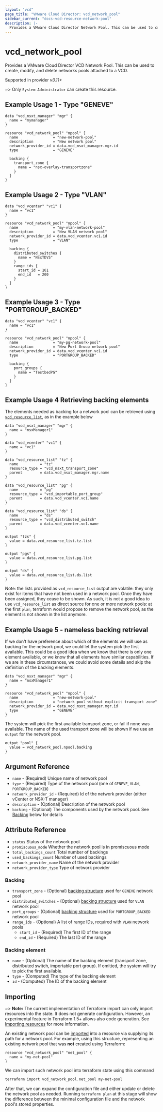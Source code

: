 ```yaml
---
layout: "vcd"
page_title: "VMware Cloud Director: vcd_network_pool"
sidebar_current: "docs-vcd-resource-network-pool"
description: |-
  Provides a VMware Cloud Director Network Pool. This can be used to create, modify, and delete a VCD Network Pool
---
```


# vcd\_network\_pool

Provides a VMware Cloud Director VCD Network Pool. This can be used to create,
modify, and delete networks pools attached to a VCD.

Supported in provider *v3.11+*

~> Only `System Administrator` can create this resource.

## Example Usage 1 - Type "GENEVE"

```hcl
data "vcd_nsxt_manager" "mgr" {
  name = "mymanager"
}

resource "vcd_network_pool" "npool" {
  name                = "new-network-pool"
  description         = "New network pool"
  network_provider_id = data.vcd_nsxt_manager.mgr.id
  type                = "GENEVE"

  backing {
    transport_zone {
      name = "nsx-overlay-transportzone"
    }
  }
}
```

## Example Usage 2 - Type "VLAN"

```hcl
data "vcd_vcenter" "vc1" {
  name = "vc1"
}

resource "vcd_network_pool" "npool" {
  name                = "my-vlan-network-pool"
  description         = "New VLAN network pool"
  network_provider_id = data.vcd_vcenter.vc1.id
  type                = "VLAN"

  backing {
    distributed_switches {
      name = "NsxTDVS"
    }
    range_ids {
      start_id = 101
      end_id   = 200
    }
  }
}
```
## Example Usage 3 - Type "PORTGROUP_BACKED"

```hcl
data "vcd_vcenter" "vc1" {
  name = "vc1"
}

resource "vcd_network_pool" "npool" {
  name                = "my-pg-network-pool"
  description         = "New Port Group network pool"
  network_provider_id = data.vcd_vcenter.vc1.id
  type                = "PORTGROUP_BACKED"

  backing {
    port_groups {
      name = "TestbedPG"
    }
  }
}
```

## Example Usage 4 Retrieving backing elements

The elements needed as backing for a network pool can be retrieved using [`vcd_resource_list`](/providers/vmware/vcd/latest/docs/data_sources/resource_list), as in the example below

```hcl
data "vcd_nsxt_manager" "mgr" {
  name = "nsxManager1"
}

data "vcd_vcenter" "vc1" {
  name = "vc1"
}

data "vcd_resource_list" "tz" {
  name          = "tz"
  resource_type = "vcd_nsxt_transport_zone"
  parent        = data.vcd_nsxt_manager.mgr.name
}

data "vcd_resource_list" "pg" {
  name          = "pg"
  resource_type = "vcd_importable_port_group"
  parent        = data.vcd_vcenter.vc1.name
}

data "vcd_resource_list" "ds" {
  name          = "ds"
  resource_type = "vcd_distributed_switch"
  parent        = data.vcd_vcenter.vc1.name
}

output "tzs" {
  value = data.vcd_resource_list.tz.list
}

output "pgs" {
  value = data.vcd_resource_list.pg.list
}

output "ds" {
  value = data.vcd_resource_list.ds.list
}
```
Note: the lists provided as `vcd_resource_list` output are volatile: they only exist for items that have not been used
in a network pool. Once they have been assigned, they cease to be shown. As such, it is not a good idea to use
`vcd_resource_list` as direct source for one or more network pools: at the first `plan`, terraform would propose
to remove the network pool, as the element is not shown in the list anymore.

## Example Usage 5 - nameless backing retrieval

If we don't have preference about which of the elements we will use as backing for the network pool, we could let
the system pick the first available. This could be a good idea when we know that there is only one element available, or 
we know that all elements have similar capabilities.
If we are in these circumstances, we could avoid some details and skip the definition of the backing elements.

```hcl
data "vcd_nsxt_manager" "mgr" {
  name = "nsxManager1"
}

resource "vcd_network_pool" "npool" {
  name                = "new-network-pool"
  description         = "network pool without explicit transport zone"
  network_provider_id = data.vcd_nsxt_manager.mgr.id
  type                = "GENEVE"
}
```

The system will pick the first available transport zone, or fail if none was available. The name of the used transport
zone will be shown if we use an `output` for the network pool.

```hcl
output "pool" {
  value = vcd_network_pool.npool.backing
}
```

## Argument Reference

* `name` - (Required) Unique name of network pool
* `type` - (Required) Type of the network pool (one of `GENEVE`, `VLAN`, `PORTGROUP_BACKED`)
* `network_provider_id` - (Required) Id of the network provider (either vCenter or NSX-T manager)
* `description` - (Optional) Description of the network pool
* `backing` - (Optional) The components used by the network pool. See [Backing](#backing) below for details

## Attribute Reference

* `status` Status of the network pool
* `promiscuous_mode` Whether the network pool is in promiscuous mode
* `total_backings_count` Total number of backings
* `used_backings_count` Number of used backings
* `network_provider_name` Name of the network provider
* `network_provider_type` Type of network provider

### Backing
* `transport_zone` - (Optional) [backing structure](#backing-element) used for `GENEVE` network pool
* `distributed_switches` - (Optional) [backing structure](#backing-element) used for `VLAN` network pool
* `port_groups` - (Optional) [backing structure](#backing-element) used for `PORTGROUP_BACKED` network pool
* `range_ids` - (Optional) A list of range IDs, required with `VLAN` network pools
    * `start_id` - (Required) The first ID of the range
    * `end_id` - (Required) The last ID of the range


### Backing element
* `name` - (Optional) The name of the backing element (transport zone, distributed switch, importable port group). If omitted,
  the system will try to pick the first available.
* `type` - (Computed) The type of the backing element
* `id` - (Computed) The ID of the backing element

## Importing

~> **Note:** The current implementation of Terraform import can only import resources into the state. It does not generate
configuration. However, an experimental feature in Terraform 1.5+ allows also code generation.
See [Importing resources][importing-resources] for more information.

An existing network pool can be [imported][docs-import] into a resource via supplying its path for a
network pool. For example, using this structure, representing an existing network pool that was **not** created using Terraform:

```hcl
resource "vcd_network_pool" "net_pool" {
  name = "my-net-pool"
}
```

We can import such network pool into terraform state using this command

```bash
terraform import vcd_network_pool.net_pool my-net-pool
```

After that, we can expand the configuration file and either update or delete the network pool as needed. Running `terraform plan`
at this stage will show the difference between the minimal configuration file and the network pool's stored properties.

[docs-import]:https://www.terraform.io/docs/import/
[importing-resources]:https://registry.terraform.io/providers/vmware/vcd/3.10.0/docs/guides/importing_resources